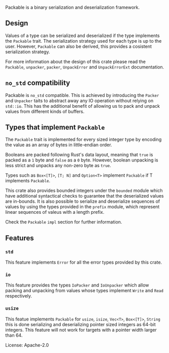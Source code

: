 Packable is a binary serialization and deserialization framework.

## Design

Values of a type can be serialized and deserialized if the type implements the
`Packable` trait. The serialization strategy used for each type is up to the
user. However, `Packable` can also be derived, this provides a cosistent
serialization strategy.

For more information about the design of this crate please read the `Packable`,
`unpacker`, `packer`, `UnpackError` and `UnpackErrorExt` documentation.

## `no_std` compatibility

Packable is `no_std` compatible. This is achieved by introducing the `Packer`
and `Unpacker` taits to abstract away any IO operation without relying on
`std::io`. This has the additional benefit of allowing us to pack and unpack
values from different kinds of buffers.

## Types that implement `Packable`

The `Packable` trait is implemented for every sized integer type by encoding
the value as an array of bytes in little-endian order.

Booleans are packed following Rust's data layout, meaning that `true` is packed
as a `1` byte and `false` as a `0` byte. However, boolean unpacking is less
strict and unpacks any non-zero byte as `true`.

Types such as `Box<[T]>`, `[T; N]` and `Option<T>` implement `Packable` if T
implements `Packable`.

This crate also provides bounded integers under the `bounded` module which have
additional syntactical checks to guarantee that the deserialized values are
in-bounds. It is also possible to serialize and deserialize sequences of values
by using the types provided in the `prefix` module, which represent linear
sequences of valeus with a length prefix.

Check the `Packable` `impl` section for further information.

## Features

### `std`

This feature implements `Error` for all the error types provided by this crate.

### `io`

This feature provides the types `IoPacker` and `IoUnpacker` which allow packing
and unpacking from values whose types implement `Write` and `Read`
respectively.

### `usize`

This featue implements `Packable` for `usize`, `isize`, `Vec<T>`, `Box<[T]>`,
`String` this is done serializing and deserializing pointer sized integers as
64-bit integers. This feature will not work for targets with a pointer width
larger than 64.

License: Apache-2.0
